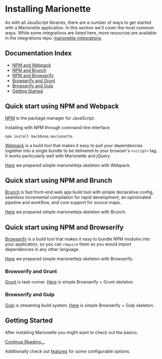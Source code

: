 # Installing Marionette

As with all JavaScript libraries, there are a number of ways to get started with
a Marionette application. In this section we'll cover the most common ways.
While some integrations are listed here, more resources are available in the integrations repo:
[marionette-integrations](https://github.com/marionettejs/marionette-integrations)

## Documentation Index

* [NPM and Webpack](#quick-start-using-npm-and-webpack)
* [NPM and Brunch](#quick-start-using-npm-and-brunch)
* [NPM and Browserify](#quick-start-using-npm-and-browserify)
* [Browserify and Grunt](#browserify-and-grunt)
* [Browserify and Gulp](#browserify-and-gulp)
* [Getting Started](./basics.md)

## Quick start using NPM and Webpack
[NPM](https://www.npmjs.com/) is the package manager for JavaScript.

Installing with NPM through command-line interface
```
npm install backbone.marionette
```

[Webpack][webpack] is a build tool that makes it easy to pull your dependencies
together into a single bundle to be delivered to your browser's `<script>` tag.
It works particularly well with Marionette and jQuery.

[Here](https://github.com/marionettejs/marionette-integrations/tree/master/webpack)
we prepared simple marionettejs skeleton with Webpack.


## Quick start using NPM and Brunch

[Brunch][brunch] is fast front-end web app build tool with simple declarative config,
seamless incremental compilation for rapid development, an opinionated pipeline
and workflow, and core support for source maps.

[Here](https://github.com/marionettejs/marionette-integrations/tree/master/brunch)
we prepared simple marionettejs skeleton with Brunch.


## Quick start using NPM and Browserify

[Browserify][browserify] is a build tool that makes it easy to bundle NPM
modules into your application, so you can `require` them as you would import
dependencies in any other language.

[Here](https://github.com/marionettejs/marionette-integrations/tree/master/browserify)
we prepared simple marionettejs skeleton with Browserify.

### Browserify and Grunt

[Grunt][grunt] is task runner. [Here](https://github.com/marionettejs/marionette-integrations/tree/master/browserify-grunt) is simple Browserify + Grunt skeleton.

### Browserify and Gulp

[Gulp][gulp] is streaming build system. [Here](https://github.com/marionettejs/marionette-integrations/tree/master/browserify-gulp) is simple Browserify + Gulp skeleton.


[browserify]: http://browserify.org/
[webpack]: https://webpack.github.io/
[brunch]: http://brunch.io/
[grunt]: http://gruntjs.com/
[gulp]: http://gulpjs.com/

## Getting Started

After installing Marionette you might want to check out the basics.

[Continue Reading...](./basics.md).

Additionally check out [features](./features.md) for some configurable options.
